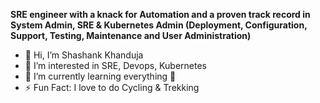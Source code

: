**SRE engineer with a knack for Automation and a proven track record in System Admin, SRE & Kubernetes Admin 
(Deployment, Configuration, Support, Testing, Maintenance and User Administration)**

- 👋 Hi, I’m Shashank Khanduja
- 👀 I’m interested in SRE, Devops, Kubernetes 
- 🌱 I’m currently learning everything 🤣
- ⚡ Fun Fact: I love to do Cycling & Trekking 

<!---
shashank51087/shashank51087 is a ✨ special ✨ repository because its `README.md` (this file) appears on your GitHub profile.
You can click the Preview link to take a look at your changes.
--->
